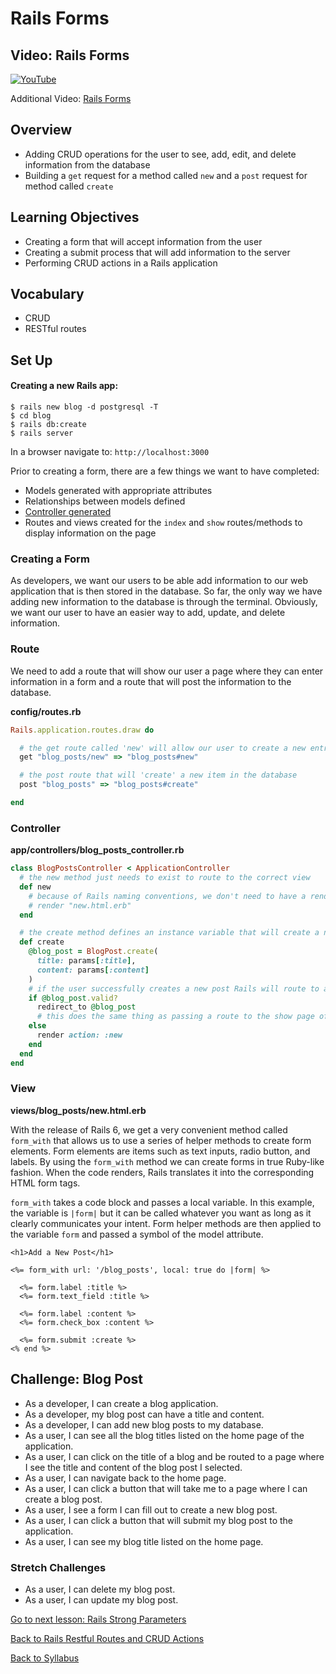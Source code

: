 # Rails Forms

## Video: Rails Forms
[![YouTube](http://img.youtube.com/vi/9UGcF6pnAag/0.jpg)](https://www.youtube.com/watch?v=9UGcF6pnAag)

Additional Video: [ Rails Forms ](https://player.vimeo.com/video/155715320)

## Overview
- Adding CRUD operations for the user to see, add, edit, and delete information from the database
- Building a `get` request for a method called `new` and a `post` request for method called `create`

## Learning Objectives
- Creating a form that will accept information from the user
- Creating a submit process that will add information to the server
- Performing CRUD actions in a Rails application

## Vocabulary
- CRUD
- RESTful routes

## Set Up

#### Creating a new Rails app:
```
$ rails new blog -d postgresql -T
$ cd blog
$ rails db:create
$ rails server
```
In a browser navigate to:
`http://localhost:3000`

Prior to creating a form, there are a few things we want to have completed:
- Models generated with appropriate attributes
- Relationships between models defined
- [Controller generated](./routes_controllers_views.md)
- Routes and views created for the `index` and `show` routes/methods to display information on the page

### Creating a Form
As developers, we want our users to be able add information to our web application that is then stored in the database. So far, the only way we have adding new information to the database is through the terminal. Obviously, we want our user to have an easier way to add, update, and delete information.

### Route
We need to add a route that will show our user a page where they can enter information in a form and a route that will post the information to the database.

**config/routes.rb**
```ruby
Rails.application.routes.draw do

  # the get route called 'new' will allow our user to create a new entry
  get "blog_posts/new" => "blog_posts#new"

  # the post route that will 'create' a new item in the database
  post "blog_posts" => "blog_posts#create"

end
```

### Controller

**app/controllers/blog_posts_controller.rb**

```ruby
class BlogPostsController < ApplicationController
  # the new method just needs to exist to route to the correct view
  def new
    # because of Rails naming conventions, we don't need to have a render here, but really this is happening:
    # render "new.html.erb"
  end

  # the create method defines an instance variable that will create a new instance of the model with a title and content provided by the user
  def create
    @blog_post = BlogPost.create(
      title: params[:title],
      content: params[:content]
    )
    # if the user successfully creates a new post Rails will route to a view of that post, otherwise it will stay on the form
    if @blog_post.valid?
      redirect_to @blog_post
      # this does the same thing as passing a route to the show page of the object: redirect_to '/model_names/#{instance_variable_name.id}'
    else
      render action: :new
    end
  end
end
```

### View

**views/blog_posts/new.html.erb**

With the release of Rails 6, we get a very convenient method called `form_with` that allows us to use a series of helper methods to create form elements. Form elements are items such as text inputs, radio button, and labels. By using the `form_with` method we can create forms in true Ruby-like fashion. When the code renders, Rails translates it into the corresponding HTML form tags.

`form_with` takes a code block and passes a local variable. In this example, the variable is `|form|` but it can be called whatever you want as long as it clearly communicates your intent. Form helper methods are then applied to the variable `form` and passed a symbol of the model attribute.

```
<h1>Add a New Post</h1>

<%= form_with url: '/blog_posts', local: true do |form| %>

  <%= form.label :title %>
  <%= form.text_field :title %>

  <%= form.label :content %>
  <%= form.check_box :content %>

  <%= form.submit :create %>
<% end %>
```


## Challenge: Blog Post
- As a developer, I can create a blog application.
- As a developer, my blog post can have a title and content.
- As a developer, I can add new blog posts to my database.
- As a user, I can see all the blog titles listed on the home page of the application.
- As a user, I can click on the title of a blog and be routed to a page where I see the title and content of the blog post I selected.
- As a user, I can navigate back to the home page.
- As a user, I can click a button that will take me to a page where I can create a blog post.
- As a user, I see a form I can fill out to create a new blog post.
- As a user, I can click a button that will submit my blog post to the application.
- As a user, I can see my blog title listed on the home page.

### Stretch Challenges
- As a user, I can delete my blog post.
- As a user, I can update my blog post.

[Go to next lesson: Rails Strong Parameters](./strong_parameters.md)

[Back to Rails Restful Routes and CRUD Actions](./restful_routes_crud.md)

[Back to Syllabus](../README.md)
